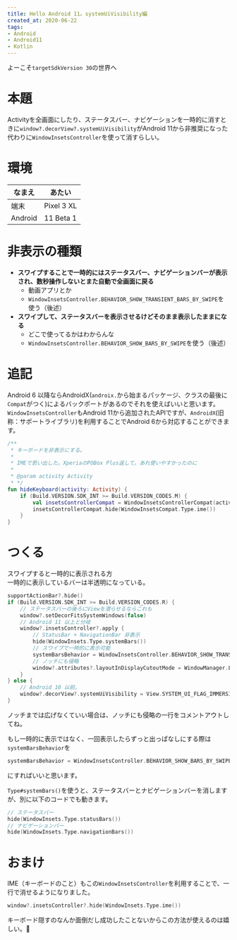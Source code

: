 ```yaml
---
title: Hello Android 11。systemUiVisibility編
created_at: 2020-06-22
tags:
- Android
- Android11
- Kotlin
---
```


よーこそ`targetSdkVersion 30`の世界へ

# 本題
Activityを全画面にしたり、ステータスバー、ナビゲーションを一時的に消すときに`window?.decorView?.systemUiVisibility`がAndroid 11から非推奨になった  
代わりに`WindowInsetsController`を使って消すらしい。

# 環境

| なまえ  | あたい     |
|---------|------------|
| 端末    | Pixel 3 XL |
| Android | 11 Beta 1  |

# 非表示の種類
- **スワイプすることで一時的にはステータスバー、ナビゲーションバーが表示され、数秒操作しないとまた自動で全画面に戻る**
    - 動画アプリとか
    - `WindowInsetsController.BEHAVIOR_SHOW_TRANSIENT_BARS_BY_SWIPE`を使う（後述）
- **スワイプして、ステータスバーを表示させるけどそのまま表示したままになる**
    - どこで使ってるかはわからんな
    - `WindowInsetsController.BEHAVIOR_SHOW_BARS_BY_SWIPE`を使う（後述）

# 追記
Android 6 以降ならAndroidX(`androix.`から始まるパッケージ、クラスの最後に`Compat`がつく)によるバックポートがあるのでそれを使えばいいと思います。  
`WindowInsetsController`もAndroid 11から追加されたAPIですが、`AndroidX`(旧称：サポートライブラリ)を利用することでAndroid 6から対応することができます。

```kotlin
/**
 * キーボードを非表示にする。
 *
 * IMEで思い出した。XperiaのPOBox Plus返して。あれ使いやすかったのに
 *
 * @param activity Activity
 * */
fun hideKeyboard(activity: Activity) {
    if (Build.VERSION.SDK_INT >= Build.VERSION_CODES.M) {
        val insetsControllerCompat = WindowInsetsControllerCompat(activity.window, activity.window.decorView)
        insetsControllerCompat.hide(WindowInsetsCompat.Type.ime())
    }
}
```

# つくる

スワイプすると一時的に表示される方  
一時的に表示しているバーは半透明になっている。

```kotlin
supportActionBar?.hide()
if (Build.VERSION.SDK_INT >= Build.VERSION_CODES.R) {
    // ステータスバーの後ろにViewを潜らせるならこれも
    window?.setDecorFitsSystemWindows(false)
    // Android 11 以上と分岐
    window?.insetsController?.apply {
        // StatusBar + NavigationBar 非表示
        hide(WindowInsets.Type.systemBars())
        // スワイプで一時的に表示可能
        systemBarsBehavior = WindowInsetsController.BEHAVIOR_SHOW_TRANSIENT_BARS_BY_SWIPE
        // ノッチにも侵略
        window?.attributes?.layoutInDisplayCutoutMode = WindowManager.LayoutParams.LAYOUT_IN_DISPLAY_CUTOUT_MODE_SHORT_EDGES
    }
} else {
    // Android 10 以前。
    window?.decorView?.systemUiVisibility = View.SYSTEM_UI_FLAG_IMMERSIVE_STICKY or View.SYSTEM_UI_FLAG_FULLSCREEN or View.SYSTEM_UI_FLAG_HIDE_NAVIGATION
}
```

ノッチまでは広げなくていい場合は、ノッチにも侵略の一行をコメントアウトしてね。  

もし一時的に表示ではなく、一回表示したらずっと出っぱなしにする際は`systemBarsBehavior`を  

```kotlin
systemBarsBehavior = WindowInsetsController.BEHAVIOR_SHOW_BARS_BY_SWIPE
```

にすればいいと思います。

`Type#systemBars()`を使うと、ステータスバーとナビゲーションバーを消しますが、別に以下のコードでも動きます。  

```kotlin
// ステータスバー
hide(WindowInsets.Type.statusBars())
// ナビゲーションバー
hide(WindowInsets.Type.navigationBars())
```

# おまけ
IME（キーボードのこと）もこの`WindowInsetsController`を利用することで、一行で消せるようになりました。

```kotlin
window?.insetsController?.hide(WindowInsets.Type.ime())
```

キーボード隠すのなんか面倒だし成功したことないからこの方法が使えるのは嬉しい。🥳

